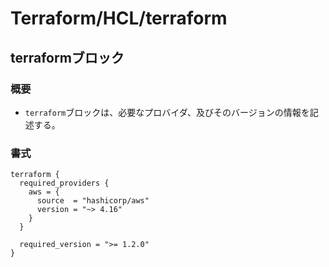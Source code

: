# Terraform/HCL/terraform

## terraformブロック

### 概要

- `terraform`ブロックは、必要なプロバイダ、及びそのバージョンの情報を記述する。

### 書式

```text
terraform {
  required_providers {
    aws = {
      source  = "hashicorp/aws"
      version = "~> 4.16"
    }
  }

  required_version = ">= 1.2.0"
}
```
